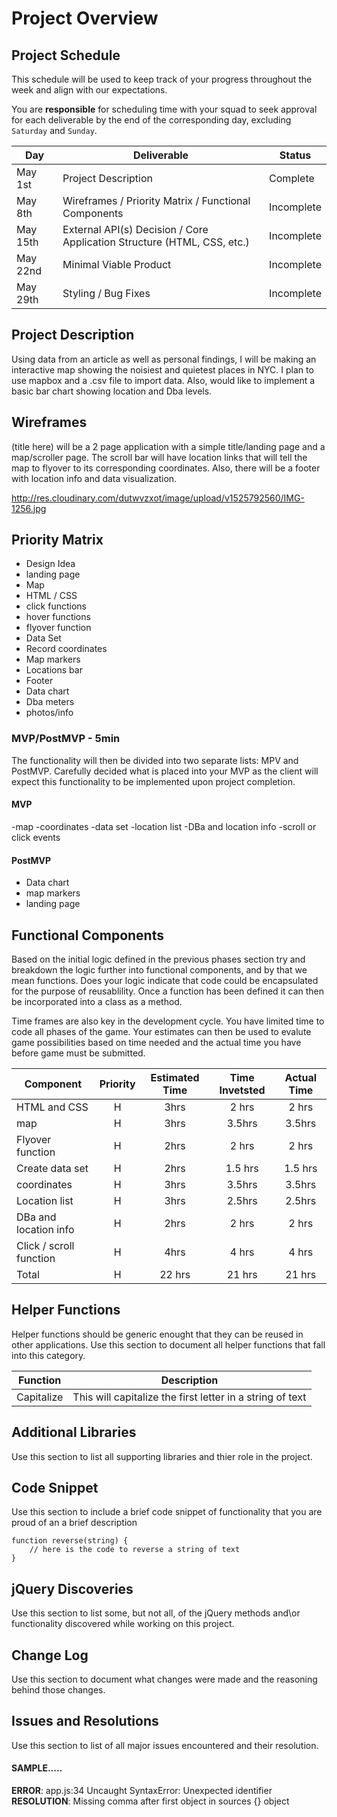 # Project Overview

## Project Schedule

This schedule will be used to keep track of your progress throughout the week and align with our expectations.  

You are **responsible** for scheduling time with your squad to seek approval for each deliverable by the end of the corresponding day, excluding `Saturday` and `Sunday`.

|  Day | Deliverable | Status
|---|---| ---|
|May 1st| Project Description | Complete
|May 8th| Wireframes / Priority Matrix / Functional Components | Incomplete
|May 15th| External API(s) Decision / Core Application Structure (HTML, CSS, etc.) | Incomplete
|May 22nd| Minimal Viable Product | Incomplete
|May 29th| Styling / Bug Fixes | Incomplete


## Project Description

Using data from an article as well as personal findings, I will be making an interactive map showing the noisiest and quietest places in NYC. I plan to use mapbox and a .csv file to import data. Also, would like to implement a basic bar chart showing location and Dba levels.


## Wireframes

(title here) will be a 2 page application with a simple title/landing page and a map/scroller page. The scroll bar will have location links that will tell the map to flyover to its corresponding coordinates. Also, there will be a footer with location info and data visualization. 

http://res.cloudinary.com/dutwvzxot/image/upload/v1525792560/IMG-1256.jpg

## Priority Matrix

- Design Idea
- landing page
- Map
- HTML / CSS
- click functions
- hover functions
- flyover function
- Data Set
- Record coordinates
- Map markers
- Locations bar
- Footer
- Data chart
- Dba meters
- photos/info

### MVP/PostMVP - 5min

The functionality will then be divided into two separate lists: MPV and PostMVP.  Carefully decided what is placed into your MVP as the client will expect this functionality to be implemented upon project completion.  

#### MVP 

-map
-coordinates
-data set
-location list
-DBa and location info
-scroll or click events

#### PostMVP 

- Data chart
- map markers
- landing page


## Functional Components

Based on the initial logic defined in the previous  phases section try and breakdown the logic further into functional components, and by that we mean functions.  Does your logic indicate that code could be encapsulated for the purpose of reusablility.  Once a function has been defined it can then be incorporated into a class as a method. 

Time frames are also key in the development cycle.  You have limited time to code all phases of the game.  Your estimates can then be used to evalute game possibilities based on time needed and the actual time you have before game must be submitted. 

| Component | Priority | Estimated Time | Time Invetsted | Actual Time |
| --- | :---: |  :---: | :---: | :---: |
| HTML and CSS| H | 3hrs | 2 hrs | 2 hrs |
| map | H | 3hrs| 3.5hrs | 3.5hrs |
| Flyover function | H | 2hrs | 2 hrs | 2 hrs |
| Create data set | H | 2hrs | 1.5 hrs | 1.5 hrs |
| coordinates | H | 3hrs| 3.5hrs | 3.5hrs |
| Location list | H | 3hrs | 2.5hrs | 2.5hrs |
| DBa and location info | H | 2hrs | 2 hrs | 2 hrs |
| Click / scroll function | H | 4hrs | 4 hrs | 4 hrs |
| Total | H | 22 hrs|  21 hrs | 21 hrs |

## Helper Functions
Helper functions should be generic enought that they can be reused in other applications. Use this section to document all helper functions that fall into this category.

| Function | Description | 
| --- | :---: |  
| Capitalize | This will capitalize the first letter in a string of text | 

## Additional Libraries
 Use this section to list all supporting libraries and thier role in the project. 

## Code Snippet

Use this section to include a brief code snippet of functionality that you are proud of an a brief description  

```
function reverse(string) {
	// here is the code to reverse a string of text
}
```

## jQuery Discoveries
 Use this section to list some, but not all, of the jQuery methods and\or functionality discovered while working on this project.

## Change Log
 Use this section to document what changes were made and the reasoning behind those changes.  

## Issues and Resolutions
 Use this section to list of all major issues encountered and their resolution.

#### SAMPLE.....
**ERROR**: app.js:34 Uncaught SyntaxError: Unexpected identifier                                
**RESOLUTION**: Missing comma after first object in sources {} object
